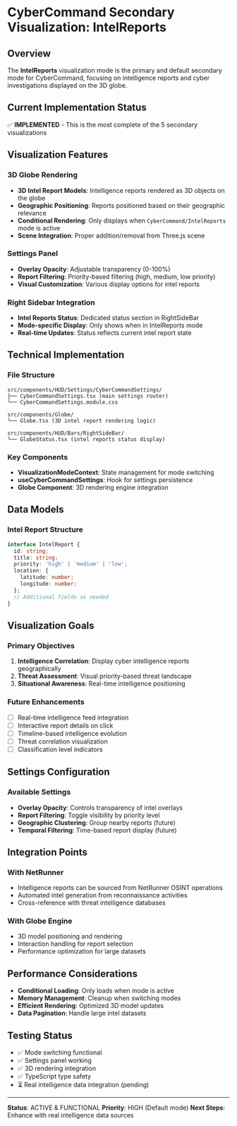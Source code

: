 # CyberCommand Secondary Visualization: IntelReports

## Overview
The **IntelReports** visualization mode is the primary and default secondary mode for CyberCommand, focusing on intelligence reports and cyber investigations displayed on the 3D globe.

## Current Implementation Status
✅ **IMPLEMENTED** - This is the most complete of the 5 secondary visualizations

## Visualization Features

### 3D Globe Rendering
- **3D Intel Report Models**: Intelligence reports rendered as 3D objects on the globe
- **Geographic Positioning**: Reports positioned based on their geographic relevance
- **Conditional Rendering**: Only displays when `CyberCommand/IntelReports` mode is active
- **Scene Integration**: Proper addition/removal from Three.js scene

### Settings Panel
- **Overlay Opacity**: Adjustable transparency (0-100%)
- **Report Filtering**: Priority-based filtering (high, medium, low priority)
- **Visual Customization**: Various display options for intel reports

### Right Sidebar Integration
- **Intel Reports Status**: Dedicated status section in RightSideBar
- **Mode-specific Display**: Only shows when in IntelReports mode
- **Real-time Updates**: Status reflects current intel report state

## Technical Implementation

### File Structure
```
src/components/HUD/Settings/CyberCommandSettings/
├── CyberCommandSettings.tsx (main settings router)
└── CyberCommandSettings.module.css

src/components/Globe/
└── Globe.tsx (3D intel report rendering logic)

src/components/HUD/Bars/RightSideBar/
└── GlobeStatus.tsx (intel reports status display)
```

### Key Components
- **VisualizationModeContext**: State management for mode switching
- **useCyberCommandSettings**: Hook for settings persistence
- **Globe Component**: 3D rendering engine integration

## Data Models

### Intel Report Structure
```typescript
interface IntelReport {
  id: string;
  title: string;
  priority: 'high' | 'medium' | 'low';
  location: {
    latitude: number;
    longitude: number;
  };
  // Additional fields as needed
}
```

## Visualization Goals

### Primary Objectives
1. **Intelligence Correlation**: Display cyber intelligence reports geographically
2. **Threat Assessment**: Visual priority-based threat landscape
3. **Situational Awareness**: Real-time intelligence positioning

### Future Enhancements
- [ ] Real-time intelligence feed integration
- [ ] Interactive report details on click
- [ ] Timeline-based intelligence evolution
- [ ] Threat correlation visualization
- [ ] Classification level indicators

## Settings Configuration

### Available Settings
- **Overlay Opacity**: Controls transparency of intel overlays
- **Report Filtering**: Toggle visibility by priority level
- **Geographic Clustering**: Group nearby reports (future)
- **Temporal Filtering**: Time-based report display (future)

## Integration Points

### With NetRunner
- Intelligence reports can be sourced from NetRunner OSINT operations
- Automated intel generation from reconnaissance activities
- Cross-reference with threat intelligence databases

### With Globe Engine
- 3D model positioning and rendering
- Interaction handling for report selection
- Performance optimization for large datasets

## Performance Considerations
- **Conditional Loading**: Only loads when mode is active
- **Memory Management**: Cleanup when switching modes
- **Efficient Rendering**: Optimized 3D model updates
- **Data Pagination**: Handle large intel datasets

## Testing Status
- ✅ Mode switching functional
- ✅ Settings panel working
- ✅ 3D rendering integration
- ✅ TypeScript type safety
- ⏳ Real intelligence data integration (pending)

---

**Status**: ACTIVE & FUNCTIONAL
**Priority**: HIGH (Default mode)
**Next Steps**: Enhance with real intelligence data sources

